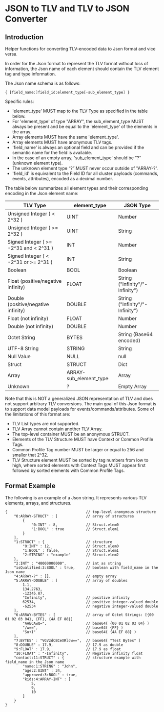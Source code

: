 # JSON to TLV and TLV to JSON Converter

## Introduction

Helper functions for converting TLV-encoded data to Json format and vice versa.

In order for the Json format to represent the TLV format without loss of
information, the Json name of each element should contain the TLV element tag
and type information.

The Json name schema is as follows:

```
{ [field_name:]field_id:element_type[-sub_element_type] }
```

Specific rules:

-   'element_type' MUST map to the TLV Type as specified in the table below.
-   For 'element_type' of type "ARRAY", the sub_element_type MUST always be
    present and be equal to the 'element_type' of the elements in the array.
-   Array elements MUST have the same 'element_type'.
-   Array elements MUST have anonymous TLV tags.
-   'field_name' is always an optional field and can be provided if the semantic
    name for the field is available.
-   In the case of an empty array, 'sub_element_type' should be "?" (unknown
    element type).
-   The unknown element type “?” MUST never occur outside of "ARRAY-?".
-   'field_id' is equivalent to the Field ID for all cluster payloads (commands,
    events, attributes), encoded as a decimal number.

The table below summarizes all element types and their corresponding encoding in
the Json element name:

| TLV Type                               | element_type           | JSON Type                       |
| -------------------------------------- | ---------------------- | ------------------------------- |
| Unsigned Integer ( < 2^32 )            | UINT                   | Number                          |
| Unsigned Integer ( >= 2^32 )           | UINT                   | String                          |
| Signed Integer ( >= -2^31 and < 2^31 ) | INT                    | Number                          |
| Signed Integer ( < -2^31 or >= 2^31 )  | INT                    | String                          |
| Boolean                                | BOOL                   | Boolean                         |
| Float (positive/negative infinity)     | FLOAT                  | String ("Infinity"/"-Infinity") |
| Double (positive/negative infinity)    | DOUBLE                 | String ("Infinity"/"-Infinity") |
| Float (not infinity)                   | FLOAT                  | Number                          |
| Double (not infinity)                  | DOUBLE                 | Number                          |
| Octet String                           | BYTES                  | String (Base64 encoded)         |
| UTF-8 String                           | STRING                 | String                          |
| Null Value                             | NULL                   | null                            |
| Struct                                 | STRUCT                 | Dict                            |
| Array                                  | ARRAY-sub_element_type | Array                           |
| Unknown                                | ?                      | Empty Array                     |

Note that this is NOT a generalized JSON representation of TLV and does not
support arbitrary TLV conversions. The main goal of this Json format is to
support data model payloads for events/commands/attributes. Some of the
limitations of this format are:

-   TLV List types are not supported.
-   TLV Array cannot contain another TLV Array.
-   The top-level container MUST be an anonymous STRUCT.
-   Elements of the TLV Structure MUST have Context or Common Profile Tags.
-   Common Profile Tag number MUST be larger or equal to 256 and smaller that
    2^32.
-   TLV Structure element MUST be sorted by tag numbers from low to high, where
    sorted elements with Context Tags MUST appear first followed by sorted
    elements with Common Profile Tags.

## Format Example

The following is an example of a Json string. It represents various TLV
elements, arrays, and structures.

```
{                                    // top-level anonymous structure
    "0:ARRAY-STRUCT" : [             // array of structures
        {
            "0:INT" : 8,             // Struct.elem0
            "1:BOOL" : true          // Struct.elem1
        }
    ],
    "1:STRUCT" : {                   // structure
        "0:INT" : 12,                // Struct.elem0
        "1:BOOL" : false,            // Struct.elem1
        "2:STRING" : "example"       // Struct.elem2
    },
    "2:INT" : "40000000000",         // int as string
    "isQualified:3:BOOL" : true,     // boolean with field_name in the Json name
    "4:ARRAY-?" : [],                // empty array
    "5:ARRAY-DOUBLE" : [             // array of doubles
        1.1,
        134.2763,
        -12345.87,
        "Infinity",                  // positive infinity
        62534,                       // positive integer-valued double
        -62534                       // negative integer-valued double
    ],
    "6:ARRAY-BYTES" : [              // array of Octet Strings: [{00 01 02 03 04}, {FF}, {4A EF 88}]
        "AAECAwQ=",                  // base64( {00 01 02 03 04} )
        "/w==",                      // base64( {FF} )
        "Su+I"                       // base64( {4A EF 88} )
    ],
    "7:BYTES" : "VGVzdCBCeXRlcw==",  // base64( "Test Bytes" )
    "8:DOUBLE" : 17.9,               // 17.9 as double
    "9:FLOAT" : 17.9,                // 17.9 as float
    "10:FLOAT" : "-Infinity",        // Negative infinity float
    "contact:11:STRUCT" : {          // structure example with field_name in the Json name
        "name:1:STRING" : "John",
        "age:2:UINT" : 34,
        "approved:3:BOOL" : true,
        "kids:4:ARRAY-INT" : [
            5,
            9,
            10
        ]
    }
}
```
